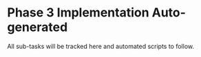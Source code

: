 # Phase 3 Implementation Auto-generated

All sub-tasks will be tracked here and automated scripts to follow.
